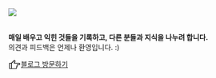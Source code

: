  <img src="https://github.com/user-attachments/assets/6cd76fb2-9048-412a-8460-4040aac70e43" width="200" align="left" />
  <br/>
  <br/>
    <p>
  <b>매일 배우고 익힌 것들을 기록하고, 다른 분들과 지식을 나누려 합니다.</b><br />
  의견과 피드백은 언제나 환영입니다. :)
    </p>

  <img src="./src/assets/images/hand-right.png" width="25" align="left">
   <a href="https://www.choiov-blog.site/">블로그 방문하기</a>
  </div>
